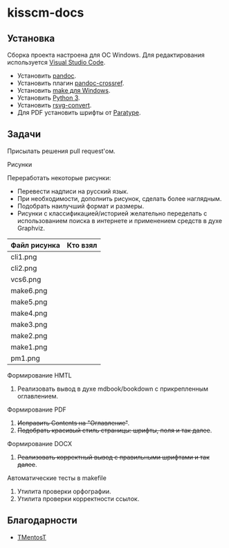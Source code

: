 # kisscm-docs

## Установка

Сборка проекта настроена для ОС Windows. Для редактирования используется [Visual Studio Code](https://code.visualstudio.com/download).

* Установить [pandoc](https://pandoc.org/).
* Установить плагин [pandoc-crossref](https://lierdakil.github.io/pandoc-crossref/).
* Установить [make для Windows](http://gnuwin32.sourceforge.net/packages/make.htm).
* Установить [Python 3](https://www.python.org/downloads/).
* Установить [rsvg-convert](http://sourceforge.net/projects/tumagcc/files/rsvg-convert-2.40.20.7z/download).
* Для PDF установить шрифты от [Paratype](http://rus.paratype.ru/pt-sans-pt-serif).

## Задачи

Присылать решения pull request'ом.

Рисунки

Переработать некоторые рисунки:

* Перевести надписи на русский язык.
* При необходимости, дополнить рисунок, сделать более наглядным.
* Подобрать наилучший формат и размеры.
* Рисунки с классификацией/историей желательно переделать с использованием поиска в интернете и применением средств в духе Graphviz.

| Файл рисунка | Кто взял |
|---|---|
|cli1.png|  |
|cli2.png|  |
|vcs6.png|  |
|make6.png|  |
|make5.png|  |
|make4.png|  |
|make3.png|  |
|make2.png|  |
|make1.png|  |
|pm1.png|  |

Формирование HMTL

1. Реализовать вывод в духе mdbook/bookdown с прикрепленным оглавлением.

Формирование PDF

1. ~~Исправить Contents на "Оглавление"~~.
1. ~~Подобрать красивый стиль страницы: шрифты, поля и так далее~~.

Формирование DOCX

1. ~~Реализовать корректный вывод с правильными шрифтами и так далее~~.

Автоматические тесты в makefile

1. Утилита проверки орфографии.
1. Утилита проверки корректности ссылок.

## Благодарности

* [TMentosT](https://github.com/TMentosT)
  